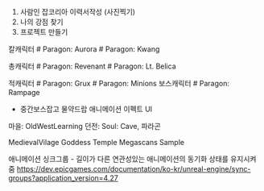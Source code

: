1. 사람인 잡코리아 이력서작성 (사진찍기)
2. 나의 강점 찾기
3. 프로젝트 만들기 

칼캐릭터 # Paragon: Aurora # Paragon: Kwang

총캐릭터 # Paragon: Revenant # Paragon: Lt. Belica

적캐릭터  # Paragon: Grux # Paragon: Minions
보스캐릭터  # Paragon: Rampage
- 중간보스잡고 물약드랍 
애니메이션 
이펙트
UI 

마을: OldWestLearning
던전: Soul: Cave,  파라곤

MedievalVilage
Goddess Temple Megascans Sample



애니메이션 싱크그룹  - 길이가 다른 연관성있는 애니메이션의 동기화 상태를 유지시켜줌
https://dev.epicgames.com/documentation/ko-kr/unreal-engine/sync-groups?application_version=4.27